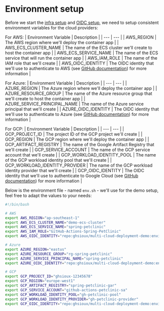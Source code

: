 # Environment setup

Before we start the [infra setup](./infra-setup/) and [OIDC setup](./oidc-setup/), we need to setup consistent environment variables for the cloud providers:

For AWS:
| Environment Variable | Description |
| --- | --- | 
| AWS_REGION | The AWS region where we'll deploy the container app |
| AWS_ECS_CLUSTER_NAME | The name of the ECS cluster we'll create to host the container app |
| AWS_ECS_SERVICE_NAME | The name of the ECS service that will run the container app |
| AWS_IAM_ROLE | The name of the IAM role that we'll create |
| AWS_OIDC_IDENTITY | The OIDC identity that we'll use to authenticate to AWS (see [GitHub documentation](https://docs.github.com/en/actions/deployment/security-hardening-your-deployments/about-security-hardening-with-openid-connect#configuring-the-oidc-trust-with-the-cloud)) for more information  |

For Azure:
| Environment Variable | Description |
| --- | --- | 
| AZURE_REGION | The Azure region where we'll deploy the container app |
| AZURE_RESOURCE_GROUP | The name of the Azure resource group that we'll create to host the container app |
| AZURE_SERVICE_PRINCIPAL_NAME | The name of the Azure service principal that we'll create |
| AZURE_OIDC_IDENTITY | The OIDC identity that we'll use to authenticate to Azure (see [GitHub documentation](https://docs.github.com/en/actions/deployment/security-hardening-your-deployments/about-security-hardening-with-openid-connect#configuring-the-oidc-trust-with-the-cloud)) for more information  |

For GCP:
| Environment Variable | Description |
| --- | --- | 
| GCP_PROJECT_ID | The project ID of the GCP project we'll create |
| GCP_REGION | The GCP region where we'll deploy the container app |
| GCP_ARTIFACT_REGISTRY | The name of the Google Artifact Registry that we'll create |
| GCP_SERVICE_ACCOUNT | The name of the GCP service account that we'll create |
| GCP_WORKLOAD_IDENTITY_POOL | The name of the GCP workload identity pool that we'll create |
| GCP_WORKLOAD_IDENTITY_PROVIDER | The name of the GCP workload identity provider that we'll create |
| GCP_OIDC_IDENTITY | The OIDC identity that we'll use to authenticate to Google Cloud (see [GitHub documentation](https://docs.github.com/en/actions/deployment/security-hardening-your-deployments/about-security-hardening-with-openid-connect#configuring-the-oidc-trust-with-the-cloud)) for more information  |

Below is the environment file - named `env.sh` - we'll use for the demo setup, feel free to adapt the values to your needs:

```bash
#!/bin/bash

# AWS
export AWS_REGION="ap-southeast-1"
export AWS_ECS_CLUSTER_NAME="demo-ecs-cluster"
export AWS_ECS_SERVICE_NAME="spring-petclinic"
export AWS_IAM_ROLE="GitHub-Actions-Spring-PetClinic"
export AWS_OIDC_IDENTITY="repo:ghsioux/multi-cloud-deployment-demo:environment:aws"

# Azure
export AZURE_REGION="eastus"
export AZURE_RESOURCE_GROUP="rg-spring-petclinic"
export AZURE_SERVICE_PRINCIPAL_NAME="spring-petclinic"
export AZURE_OIDC_IDENTITY="repo:ghsioux/multi-cloud-deployment-demo:environment:azure"

# GCP
export GCP_PROJECT_ID="ghsioux-12345678"
export GCP_REGION="europe-west1"
export GCP_ARTIFACT_REGISTRY="spring-petclinic-gar"
export GCP_SERVICE_ACCOUNT="github-actions-petclinic-sa"
export GCP_WORKLOAD_IDENTITY_POOL="gh-petclinic-pool"
export GCP_WORKLOAD_IDENTITY_PROVIDER="gh-petclinic-provider"
export GCP_OIDC_IDENTITY="repo:ghsioux/multi-cloud-deployment-demo:environment:gcp"
```

